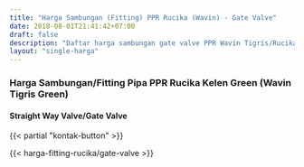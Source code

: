 ```yaml
---
title: "Harga Sambungan (Fitting) PPR Rucika (Wavin) - Gate Valve"
date: 2018-08-01T21:41:42+07:00
draft: false
description: "Daftar harga sambungan gate valve PPR Wavin Tigris/Rucika Kelen paling update. Siap kirim ke seluruh daerah di Indonesia."
layout: "single-harga"
---
```


### Harga Sambungan/Fitting Pipa PPR Rucika Kelen Green (Wavin Tigris Green)

#### Straight Way Valve/Gate Valve

{{< partial "kontak-button" >}}

{{< harga-fitting-rucika/gate-valve >}}
